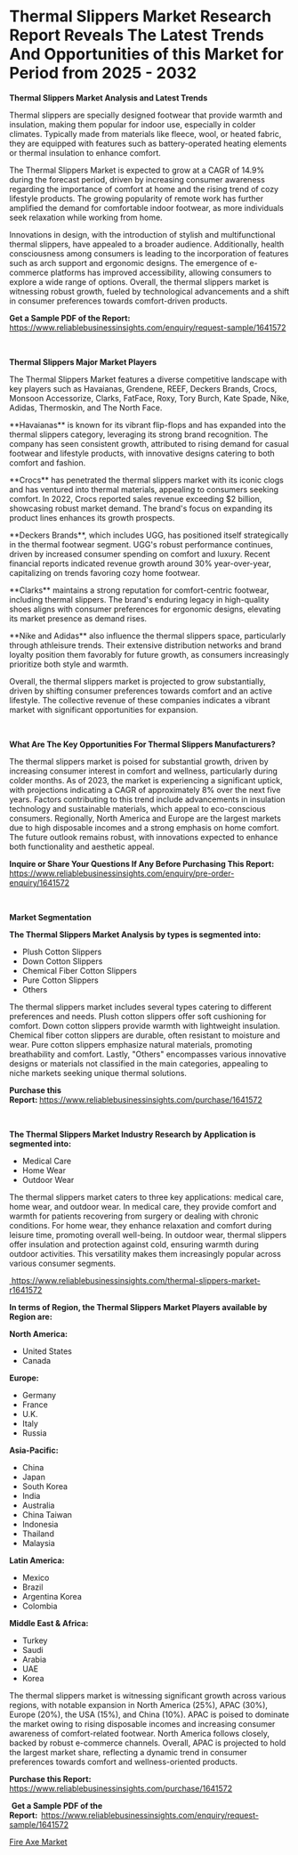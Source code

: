 <p><h1>Thermal Slippers Market Research Report Reveals The Latest Trends And Opportunities of this Market for Period from 2025 - 2032</h1></p><p><strong>Thermal Slippers Market Analysis and Latest Trends</strong></p>
<p><p>Thermal slippers are specially designed footwear that provide warmth and insulation, making them popular for indoor use, especially in colder climates. Typically made from materials like fleece, wool, or heated fabric, they are equipped with features such as battery-operated heating elements or thermal insulation to enhance comfort. </p><p>The Thermal Slippers Market is expected to grow at a CAGR of 14.9% during the forecast period, driven by increasing consumer awareness regarding the importance of comfort at home and the rising trend of cozy lifestyle products. The growing popularity of remote work has further amplified the demand for comfortable indoor footwear, as more individuals seek relaxation while working from home. </p><p>Innovations in design, with the introduction of stylish and multifunctional thermal slippers, have appealed to a broader audience. Additionally, health consciousness among consumers is leading to the incorporation of features such as arch support and ergonomic designs. The emergence of e-commerce platforms has improved accessibility, allowing consumers to explore a wide range of options. Overall, the thermal slippers market is witnessing robust growth, fueled by technological advancements and a shift in consumer preferences towards comfort-driven products.</p></p>
<p><strong>Get a Sample PDF of the Report:&nbsp;</strong> <a href="https://www.reliablebusinessinsights.com/enquiry/request-sample/1641572?utm_campaign=2094&utm_medium=2&utm_source=Github&utm_content=ia&utm_term=09022025&utm_id=thermal-slippers">https://www.reliablebusinessinsights.com/enquiry/request-sample/1641572</a></p>
<p>&nbsp;</p>
<p><strong>Thermal Slippers Major Market Players</strong></p>
<p><p>The Thermal Slippers Market features a diverse competitive landscape with key players such as Havaianas, Grendene, REEF, Deckers Brands, Crocs, Monsoon Accessorize, Clarks, FatFace, Roxy, Tory Burch, Kate Spade, Nike, Adidas, Thermoskin, and The North Face.</p><p>**Havaianas** is known for its vibrant flip-flops and has expanded into the thermal slippers category, leveraging its strong brand recognition. The company has seen consistent growth, attributed to rising demand for casual footwear and lifestyle products, with innovative designs catering to both comfort and fashion.</p><p>**Crocs** has penetrated the thermal slippers market with its iconic clogs and has ventured into thermal materials, appealing to consumers seeking comfort. In 2022, Crocs reported sales revenue exceeding $2 billion, showcasing robust market demand. The brand's focus on expanding its product lines enhances its growth prospects.</p><p>**Deckers Brands**, which includes UGG, has positioned itself strategically in the thermal footwear segment. UGG's robust performance continues, driven by increased consumer spending on comfort and luxury. Recent financial reports indicated revenue growth around 30% year-over-year, capitalizing on trends favoring cozy home footwear.</p><p>**Clarks** maintains a strong reputation for comfort-centric footwear, including thermal slippers. The brand's enduring legacy in high-quality shoes aligns with consumer preferences for ergonomic designs, elevating its market presence as demand rises.</p><p>**Nike and Adidas** also influence the thermal slippers space, particularly through athleisure trends. Their extensive distribution networks and brand loyalty position them favorably for future growth, as consumers increasingly prioritize both style and warmth.</p><p>Overall, the thermal slippers market is projected to grow substantially, driven by shifting consumer preferences towards comfort and an active lifestyle. The collective revenue of these companies indicates a vibrant market with significant opportunities for expansion.</p></p>
<p>&nbsp;</p>
<p><strong>What Are The Key Opportunities For Thermal Slippers Manufacturers?</strong></p>
<p><p>The thermal slippers market is poised for substantial growth, driven by increasing consumer interest in comfort and wellness, particularly during colder months. As of 2023, the market is experiencing a significant uptick, with projections indicating a CAGR of approximately 8% over the next five years. Factors contributing to this trend include advancements in insulation technology and sustainable materials, which appeal to eco-conscious consumers. Regionally, North America and Europe are the largest markets due to high disposable incomes and a strong emphasis on home comfort. The future outlook remains robust, with innovations expected to enhance both functionality and aesthetic appeal.</p></p>
<p><strong>Inquire or Share Your Questions If Any Before Purchasing This Report:</strong> <a href="https://www.reliablebusinessinsights.com/enquiry/pre-order-enquiry/1641572?utm_campaign=2094&utm_medium=2&utm_source=Github&utm_content=ia&utm_term=09022025&utm_id=thermal-slippers">https://www.reliablebusinessinsights.com/enquiry/pre-order-enquiry/1641572</a></p>
<p>&nbsp;</p>
<p><strong>Market Segmentation</strong></p>
<p><strong>The Thermal Slippers Market Analysis by types is segmented into:</strong></p>
<p><ul><li>Plush Cotton Slippers</li><li>Down Cotton Slippers</li><li>Chemical Fiber Cotton Slippers</li><li>Pure Cotton Slippers</li><li>Others</li></ul></p>
<p><p>The thermal slippers market includes several types catering to different preferences and needs. Plush cotton slippers offer soft cushioning for comfort. Down cotton slippers provide warmth with lightweight insulation. Chemical fiber cotton slippers are durable, often resistant to moisture and wear. Pure cotton slippers emphasize natural materials, promoting breathability and comfort. Lastly, "Others" encompasses various innovative designs or materials not classified in the main categories, appealing to niche markets seeking unique thermal solutions.</p></p>
<p><strong>Purchase this Report:&nbsp;</strong><a href="https://www.reliablebusinessinsights.com/purchase/1641572?utm_campaign=2094&utm_medium=2&utm_source=Github&utm_content=ia&utm_term=09022025&utm_id=thermal-slippers">https://www.reliablebusinessinsights.com/purchase/1641572</a></p>
<p>&nbsp;</p>
<p><strong>The Thermal Slippers Market Industry Research by Application is segmented into:</strong></p>
<p><ul><li>Medical Care</li><li>Home Wear</li><li>Outdoor Wear</li></ul></p>
<p><p>The thermal slippers market caters to three key applications: medical care, home wear, and outdoor wear. In medical care, they provide comfort and warmth for patients recovering from surgery or dealing with chronic conditions. For home wear, they enhance relaxation and comfort during leisure time, promoting overall well-being. In outdoor wear, thermal slippers offer insulation and protection against cold, ensuring warmth during outdoor activities. This versatility makes them increasingly popular across various consumer segments.</p></p>
<p><a href="https://www.reliablebusinessinsights.com/thermal-slippers-market-r1641572?utm_campaign=2094&utm_medium=2&utm_source=Github&utm_content=ia&utm_term=09022025&utm_id=thermal-slippers">&nbsp;https://www.reliablebusinessinsights.com/thermal-slippers-market-r1641572</a></p>
<p><strong>In terms of Region, the Thermal Slippers Market Players available by Region are:</strong></p>
<p>
    <p> <strong> North America: </strong>
        <ul>
            <li>United States</li>
            <li>Canada</li>
        </ul>
        </p> 
    <p> <strong> Europe: </strong>
        <ul>
            <li>Germany</li>
            <li>France</li>
            <li>U.K.</li>
            <li>Italy</li>
            <li>Russia</li>
        </ul>
        </p> 
    <p> <strong> Asia-Pacific: </strong>
        <ul>
            <li>China</li>
            <li>Japan</li>
            <li>South Korea</li>
            <li>India</li>
            <li>Australia</li>
            <li>China Taiwan</li>
            <li>Indonesia</li>
            <li>Thailand</li>
            <li>Malaysia</li>
        </ul>
        </p> 
    <p> <strong> Latin America: </strong>
        <ul>
            <li>Mexico</li>
            <li>Brazil</li>
            <li>Argentina Korea</li>
            <li>Colombia</li>
        </ul>
        </p> 
    <p> <strong> Middle East & Africa: </strong>
        <ul>
            <li>Turkey</li>
            <li>Saudi</li>
            <li>Arabia</li>
            <li>UAE</li>
            <li>Korea</li>
        </ul>
    </p>
    </p>
<p><p>The thermal slippers market is witnessing significant growth across various regions, with notable expansion in North America (25%), APAC (30%), Europe (20%), the USA (15%), and China (10%). APAC is poised to dominate the market owing to rising disposable incomes and increasing consumer awareness of comfort-related footwear. North America follows closely, backed by robust e-commerce channels. Overall, APAC is projected to hold the largest market share, reflecting a dynamic trend in consumer preferences towards comfort and wellness-oriented products.</p></p>
<p><strong>Purchase this Report: </strong><a href="https://www.reliablebusinessinsights.com/purchase/1641572?utm_campaign=2094&utm_medium=2&utm_source=Github&utm_content=ia&utm_term=09022025&utm_id=thermal-slippers">https://www.reliablebusinessinsights.com/purchase/1641572</a></p>
<p>&nbsp;<strong>Get a Sample PDF of the Report:&nbsp;&nbsp;</strong><a href="https://www.reliablebusinessinsights.com/enquiry/request-sample/1641572?utm_campaign=2094&utm_medium=2&utm_source=Github&utm_content=ia&utm_term=09022025&utm_id=thermal-slippers">https://www.reliablebusinessinsights.com/enquiry/request-sample/1641572</a></p>
<p><strong></strong></p>
<p><p><a href="https://github.com/DixieGrimes/Market-Research-Report-List-1/blob/main/fire-axe-market.md?utm_campaign=2094&utm_medium=2&utm_source=Github&utm_content=ia&utm_term=09022025&utm_id=thermal-slippers">Fire Axe Market</a></p></p>